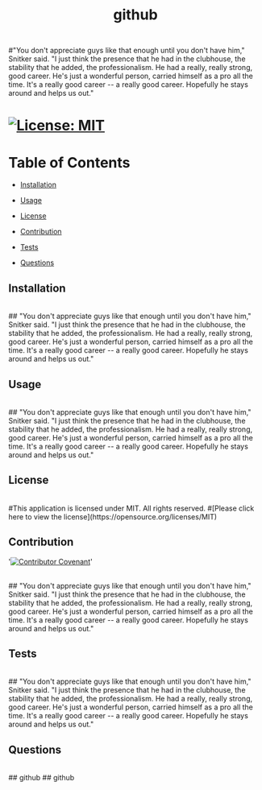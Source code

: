 # <p align="center"> github </p>
  <br />
  #"You don't appreciate guys like that enough until you don't have him," Snitker said. "I just think the presence that he had in the clubhouse, the stability that he added, the professionalism. He had a really, really strong, good career. He's just a wonderful person, carried himself as a pro all the time. It's a really good career -- a really good career. Hopefully he stays around and helps us out."
  <br />
  
  # [![License: MIT](https://img.shields.io/badge/License-MIT-yellow.svg)](https://opensource.org/licenses/MIT) 
  

  # Table of Contents

  * [Installation](#installation)

  * [Usage](#usage)

  * [License](#license)

  * [Contribution](#contribution)

  * [Tests](#tests)

  * [Questions](#questions)

  

  ## Installation
  <br />
  ## <a name="installation">"You don't appreciate guys like that enough until you don't have him," Snitker said. "I just think the presence that he had in the clubhouse, the stability that he added, the professionalism. He had a really, really strong, good career. He's just a wonderful person, carried himself as a pro all the time. It's a really good career -- a really good career. Hopefully he stays around and helps us out."</a>
  <br />

  ## Usage
  <br />
  ## <a name="usage">"You don't appreciate guys like that enough until you don't have him," Snitker said. "I just think the presence that he had in the clubhouse, the stability that he added, the professionalism. He had a really, really strong, good career. He's just a wonderful person, carried himself as a pro all the time. It's a really good career -- a really good career. Hopefully he stays around and helps us out."</a>
  <br />

  ## License
  <br />
  #This application is licensed under MIT. All rights reserved.
  #[Please click here to view the license](https://opensource.org/licenses/MIT)
  

  ## Contribution
  '[![Contributor Covenant](https://img.shields.io/badge/Contributor%20Covenant-2.0-4baaaa.svg)](code_of_conduct.md)'

  <br />
  ## <a name="contribution">"You don't appreciate guys like that enough until you don't have him," Snitker said. "I just think the presence that he had in the clubhouse, the stability that he added, the professionalism. He had a really, really strong, good career. He's just a wonderful person, carried himself as a pro all the time. It's a really good career -- a really good career. Hopefully he stays around and helps us out."</a>
  <br />
  

  ## Tests
  <br />
  ## <a name="tests">"You don't appreciate guys like that enough until you don't have him," Snitker said. "I just think the presence that he had in the clubhouse, the stability that he added, the professionalism. He had a really, really strong, good career. He's just a wonderful person, carried himself as a pro all the time. It's a really good career -- a really good career. Hopefully he stays around and helps us out."</a>
  <br />

  ## Questions
  <br />
  ## <a name = "email">github</a>
  ## <a name = "questions">github</a>
  <br />

  

